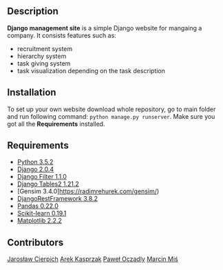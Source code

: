 ## Description
**Django management site** is a simple Django website for mangaing a company. It consists features such as: 
* recruitment system
* hierarchy system
* task giving system
* task visualization depending on the task description

## Installation
To set up your own website download whole repository, go to main folder and run following command: `python manage.py runserver`. Make sure you got all the **Requirements** installed.

## Requirements
* [Python 3.5.2](https://www.python.org/)
* [Django 2.0.4](https://www.djangoproject.com/)
* [Django Filter 1.1.0](http://django-filter.readthedocs.io/en/latest/guide/install.html)
* [Django Tables2 1.21.2](http://django-tables2.readthedocs.io/en/latest/pages/installation.html)
* [Gensim 3.4.0]https://radimrehurek.com/gensim/)
* [DjangoRestFramework 3.8.2](http://www.django-rest-framework.org/)
* [Pandas 0.22.0](https://pandas.pydata.org/)
* [Scikit-learn 0.19.1](http://scikit-learn.org/)
* [Matplotlib 2.2.2](https://matplotlib.org/)

## Contributors
[Jarosław Cierpich](https://github.com/Loniowsky)
[Arek Kasprzak](https://github.com/arokasprz100)
[Paweł Oczadly](https://github.com/Pawlllosss)
[Marcin Miś](https://github.com/mrcmis)